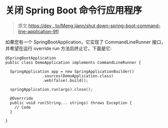 # 关闭 Spring Boot 命令行应用程序

> 原文:[https://dev . to/Meng jiann/shut down-spring-boot-command-line-application-9fl](https://dev.to/mengjiann/shutdown-spring-boot-command-line-application-9fl)

如果您有一个 SpringBootApplication，它实现了 CommandLineRunner 接口，并希望在运行 override run 方法后终止它，下面是它:

```
@SpringBootApplication
public class DemoApplication implements CommandLineRunner {

  SpringApplication app = new SpringApplicationBuilder()
                .sources(DemoApplication.class)
                .web(false).build();

  springApplication.run(args).close();

  @Overrride
  public void run(String... strings) throws Exception {
    // Code
  }

} 
```